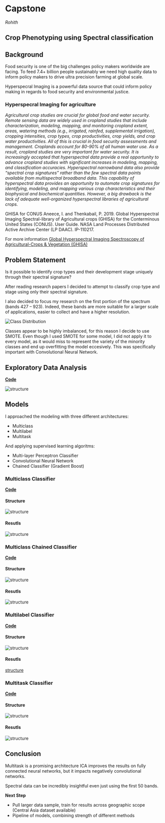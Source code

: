 # Capstone
*Rohith*
## Crop Phenotyping using Spectral classification

## Background

Food security is one of the big challenges policy makers worldwide are facing.
To feed 7.4+ billion people sustainably we need high quality data to inform policy makers to drive ultra precision farming at global scale.

Hyperspecral Imaging is a powerful data source that could inform policy making in regards to food security and environmental justice.

### Hyperspecral Imaging for agriculture

_Agricultural crop studies are crucial for global food and water security. Remote sensing data are widely used in cropland studies that include characterization, modeling, mapping, and monitoring cropland extent, areas, watering methods (e.g., irrigated, rainfed, supplemental irrigation), cropping intensities, crop types, crop productivities, crop yields, and crop water productivities. All of this is crucial in food security assessments and management. Croplands account for 80-90% of all human water use. As a result, cropland studies are very important for water security. It is increasingly accepted that hyperspectral data provide a real opportunity to advance cropland studies with significant increases in modeling, mapping, and classification accuracies. Hyperspectral narrowband data also provide “spectral crop signatures” rather than the few spectral data points available from multispectral broadband data. This capability of hyperspectral data provides an opportunity to automate crop signatures for identifying, modeling, and mapping various crop characteristics and their biophysical and biochemical quantities. However, a big drawback is the lack of adequate well-organized hyperspectral libraries of agricultural crops._ 

GHISA for CONUS
Aneece, I. and Thenkabail, P. 2019. Global Hyperspectral Imaging Spectral-library of Agricultural crops (GHISA) for the Conterminous United States (CONUS). User Guide. NASA Land Processes Distributed Active Archive Center (LP DAAC). IP-110217.

For more information [Global Hyperspectral Imaging Spectroscopy of Agricultural-Crops & Vegetation (GHISA)](https://www.usgs.gov/centers/wgsc/science/global-hyperspectral-imaging-spectroscopy-agricultural-crops-vegetation-ghisa?qt-science_center_objects=0#qt-science_center_objects)


## Problem Statement

Is it possible to identify crop types and their development stage uniquely through their spectral signature? 

After reading research papers I decided to attempt to classify crop type and stage using only their spectral signature.

I also decided to focus my research on the first portion of the spectrum (bands 427 – 923). Indeed, these bands are more suitable for a larger scale of applications, easier to collect and  have a higher resolution.

![Class Distribution](./img/class_bar.png)

Classes appear to be highly imbalanced, for this reason I decide to use SMOTE. Even though I used SMOTE for some model, I did not apply it to every model, as it would miss to represent the variety of the minority classes and end up overfitting the model eccesively. This was specifically important with Convolutional Neural Network.

## Exploratory Data Analysis
[**Code**](./code/exploratory_data_analysis.ipynb)

![structure](./img/field.png)

## Models
I approached the modeling with three different architectures:
- Multiclass
- Multilabel
- Multitask

And applying supervised learning algoritms:
- Multi-layer Perceptron Classifier
- Convolutional Neural Network
- Chained Classifier (Gradient Boost)

### Multiclass Classifier
[**Code**](./code/multiclass_500_bands.ipynb)

#### Structure
![structure](./img/mcs.jpeg)

#### Resutls
![structure](./img/mcr.jpeg)

### Multiclass Chained Classifier
[**Code**](./code/multiclass_chained_500_bands.ipynb)
#### Structure
![structure](./img/mccs.jpeg)

#### Resutls
![structure](./img/mccr.jpeg)

### Multilabel Classifier
[**Code**](./code/multilabel_mlp_500_bands.ipynb)
#### Structure
![structure](./img/mls.jpeg)

#### Resutls
[structure](./img/mlr.jpeg)

### Multitask Classifier
[**Code**](./code/multitask_cnn_500_bands.ipynb)
#### Structure
![structure](./img/mts.jpeg)

#### Resutls
![structure](./img/mtr.jpeg)

## Conclusion

Multitask is a promising architecture
ICA improves the results on fully connected neural networks, but it impacts negatively convolutional networks.

Spectral data can be incredibly insightful even just using the first 50 bands.

**Next Step** 
- Pull larger data sample, train for results across geographic scope (Central Asia dataset available)
- Pipeline of models, combining strength of different methods
